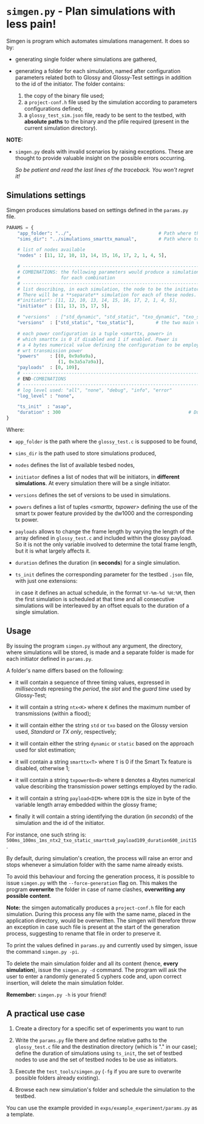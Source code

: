 # `simgen.py` - Plan simulations with less pain!

Simgen is program which automates simulations management.
It does so by:

* generating single folder where simulations are gathered,
* generating a folder for each simulation, named after configuration
  parameters related both to Glossy and Glossy-Test settings in addition
  to the id of the initiator. The folder contains:

  1. the copy of the binary file used;
  2. a `project-conf.h` file used by the simulation according to
     parameters configurations defined;
  3. a `glossy_test_sim.json` file, ready to be sent to the testbed, with
     **absolute paths** to the binary and the pfile required (present in the current
     simulation directory).

**NOTE:**

* `simgen.py` deals with invalid scenarios by raising exceptions.
  These are thought to provide valuable insight on the possible errors
  occurring.

  *So be patient and read the last lines of the traceback.*
  *You won't regret it!*


## Simulations settings

Simgen produces simulations based on settings defined in the
`params.py` file.

```python
PARAMS = {
    "app_folder": "../",                                # Path where the glossy_test.c file is placed
    "sims_dir": "../simulations_smarttx_manual",        # Path where to store simulations in

    # list of nodes available
    "nodes" : [11, 12, 10, 13, 14, 15, 16, 17, 2, 1, 4, 5],

    # -------------------------------------------------------------------------
    # COMBINATIONS: the following parameters would produce a simulation
    #               for each combination
    # -------------------------------------------------------------------------
    # list describing, in each simulation, the node to be the initiator.
    # There will be a **separate** simulation for each of these nodes.
    #"initiator": [11, 12, 10, 13, 14, 15, 16, 17, 2, 1, 4, 5],
    "initiator" : [11, 13, 15, 17, 5],

    # "versions"  : ["std_dynamic", "std_static", "txo_dynamic", "txo_static"]
    "versions"  : ["std_static", "txo_static"],        # the two main versions

    # each power configuration is a tuple <smarttx, power> in
    # which smarttx is 0 if disabled and 1 if enabled. Power is
    # a 4 bytes numerical value defining the configuration to be employed
    # wrt transmission power
    "powers"    : [(0, 0x9a9a9a),
                   (1, 0x3a5a7a9a)],
    "payloads"  : [0, 109],
    # -------------------------------------------------------------------------
    # END-COMBINATIONS
    # -------------------------------------------------------------------------
    # log level used: "all", "none", "debug", "info", "error"
    "log_level" : "none",

    "ts_init"  : "asap",
    "duration" : 300                                               # Duration of each simulation
}
```

Where:

* `app_folder` is the path where the `glossy_test.c` is
   supposed to be found,

* `sims_dir` is the path used to store simulations produced,

* `nodes` defines the list of available tesbed nodes,

* `initiator` defines a list of nodes that will be initiators, in
   **different simulations**. At every simulation there will
  be a single initiator.

* `versions` defines the set of versions to be used in
  simulations.

* `powers` defines a list of tuples *<smarttx, txpower>*
  defining the use of the smart tx power feature provided by the dw1000
  and the corresponding tx power.

* `payloads` allows to change the frame length by varying the
  length of the array defined in `glossy_test.c` and included
  within the glossy payload. So it is not the only
  variable involved to determine the total frame length, but
  it is what largely affects it.

* `duration` defines the duration (in **seconds**) for a single
  simulation.

* `ts_init` defines the corresponding parameter for the testbed `.json`
  file, with just one extensions:

  in case it defines an actual schedule, in the format `%Y-%m-%d %H:%M`,
  then the first simulation is scheduled at that time and all
  consecutive simulations will be interleaved by an offset equals
  to the duration of a single simulation.


## Usage

By issuing the program `simgen.py` without any argument,
the directory, where simulations will be stored, is made
and a separate folder is made for each initiator defined in `params.py`.

A folder's name differs based on the following:

* it will contain a sequence of three timing values, expressed
  in *milliseconds* represing the *period*, the *slot* and
  the *guard time* used by Glossy-Test;

* it will contain a string `ntx<K>` where `K` defines the maximum number
  of transmissions (within a flood);

* it will contain either the string `std` or `txo` based on
  the Glossy version used, *Standard* or *TX only*, respectively;

* it will contain either the string `dynamic` or `static` based
  on the approach used for slot estimation;

* it will contain a string `smarttx<T>` where `T` is 0
  if the Smart Tx feature is disabled, otherwise 1;

* it will contain a string `txpower0x<B>` where `B` denotes
  a 4bytes numerical value describing the transmission power
  settings employed by the radio.

* it will contain a string `payload<DIM>` where `DIM` is
  the size in byte of the variable length array embedded
  within the glossy frame;

* finally it will contain a string identifying the duration (in
  *seconds*) of the simulation and the id of the initiator.

For instance, one such string is:
`500ms_100ms_1ms_ntx2_txo_static_smarttx0_payload109_duration600_init15`.

By default, during simulation's creation, the process will raise
an error and stops whenever a simulation folder with the same
name already exists.

To avoid this behaviour and forcing the generation process, it is
possible to issue `simgen.py` with the `--force-generation` flag on.
This makes the program **overwrite** the folder in case of name clashes,
**overwriting any possible content**.

**Note:** the simgen automatically produces a `project-conf.h` file
for each simulation. During this process any file with the same name, placed
in the application directory, would be overwritten.
The simgen will therefore throw an exception in case such file is present
at the start of the generation process, suggesting to rename
that file in order to preserve it.

To print the values defined in `params.py` and currently used
by simgen, issue the command `simgen.py -pi`.

To delete the main simulation folder and all its content (hence,
**every simulation**), issue the `simgen.py -d` command.
The program will ask the user to enter a randomly generated 5 cyphers
code and, upon correct insertion, will delete the main simulation
folder.

**Remember:** `simgen.py -h` is your friend!

## A practical use case

1. Create a directory for a specific set of experiments you want to run
2. Write the `params.py` file there and define relative paths to
   the `glossy_test.c` file and the destination directory (which is "." in our case);
   define the duration of simulations using `ts_init`,
   the set of testbed nodes to use and the set
   of testbed nodes to be use as initiators.

2. Execute the `test_tools/simgen.py` (`-fg` if you are sure to overwrite possible
   folders already existing).

3. Browse each new simulation's folder and schedule the simulation
   to the testbed.
   
You can use the example provided in `exps/example_experiment/params.py` as a template.


